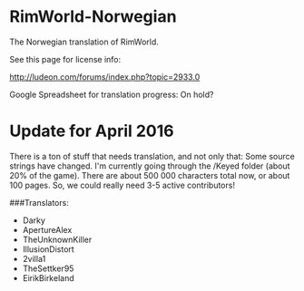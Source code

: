 RimWorld-Norwegian
==================


The Norwegian translation of RimWorld.

See this page for license info:

http://ludeon.com/forums/index.php?topic=2933.0

Google Spreadsheet for translation progress: On hold?

# Update for April 2016
There is a ton of stuff that needs translation, and not only that: Some source strings have changed. I'm currently going through the /Keyed folder (about 20% of the game). There are about 500 000 characters total now, or about 100 pages. So, we could really need 3-5 active contributors!

###Translators:

- Darky
- ApertureAlex
- TheUnknownKiller
- IllusionDistort
- 2villa1
- TheSettker95
- EirikBirkeland
